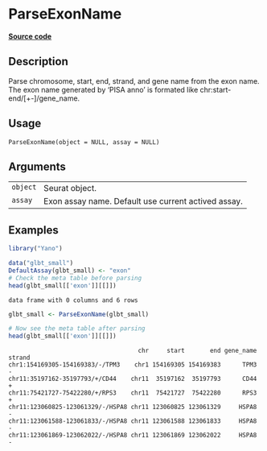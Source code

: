 

# ParseExonName

[**Source code**](https://github.com/shiquan/Yano/tree/master/R/#L)

## Description

Parse chromosome, start, end, strand, and gene name from the exon name.
The exon name generated by ‘PISA anno’ is formated like
chr:start-end/\[+-\]/gene_name.

## Usage

<pre><code class='language-R'>ParseExonName(object = NULL, assay = NULL)
</code></pre>

## Arguments

<table>
<tr>
<td style="white-space: nowrap; font-family: monospace; vertical-align: top">
<code id="object">object</code>
</td>
<td>
Seurat object.
</td>
</tr>
<tr>
<td style="white-space: nowrap; font-family: monospace; vertical-align: top">
<code id="assay">assay</code>
</td>
<td>
Exon assay name. Default use current actived assay.
</td>
</tr>
</table>

## Examples

``` r
library("Yano")

data("glbt_small")
DefaultAssay(glbt_small) <- "exon"
# Check the meta table before parsing
head(glbt_small[['exon']][[]])
```

    data frame with 0 columns and 6 rows

``` r
glbt_small <- ParseExonName(glbt_small)

# Now see the meta table after parsing
head(glbt_small[['exon']][[]])
```

                                        chr     start       end gene_name strand
    chr1:154169305-154169383/-/TPM3    chr1 154169305 154169383      TPM3      -
    chr11:35197162-35197793/+/CD44    chr11  35197162  35197793      CD44      +
    chr11:75421727-75422280/+/RPS3    chr11  75421727  75422280      RPS3      +
    chr11:123060825-123061329/-/HSPA8 chr11 123060825 123061329     HSPA8      -
    chr11:123061588-123061833/-/HSPA8 chr11 123061588 123061833     HSPA8      -
    chr11:123061869-123062022/-/HSPA8 chr11 123061869 123062022     HSPA8      -
